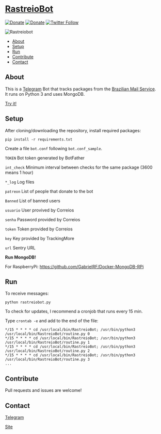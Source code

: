 # [RastreioBot](http://telegram.me/RastreioBot) 

[![Donate](https://img.shields.io/static/v1?label=Assine&message=PicPay&color=green)](https://grf.xyz/assine)
[![Donate](https://img.shields.io/static/v1?label=Colabore&message=PicPay&color=brightgreen)](https://grf.xyz/picpay)
[![Twitter Follow](https://img.shields.io/twitter/follow/espadrine.svg?style=social&label=Follow)](https://twitter.com/gabrf)

![Rastreiobot](https://github.com/GabrielRF/RastreioBot/blob/master/rastreiobot.png?raw=true)

* [About](#about)
* [Setup](#setup)
* [Run](#run)
* [Contribute](#contribute)
* [Contact](#contact)

## About

This is a [Telegram](http://telegram.org) Bot that tracks packages from the [Brazilian Mail Service](https://www.correios.com.br/). It runs on Python 3 and uses MongoDB.

[Try it!](http://telegram.me/RastreioBot)

## Setup

After cloning/downloading the repository, install required packages:

```
pip install -r requirements.txt
```

Create a file `bot.conf` following `bot.conf_sample`.

`TOKEN` Bot token generated by BotFather

`int_check` Minimum interval between checks for the same package (3600 means 1 hour)

`*_log` Log files

`patreon` List of people that donate to the bot

`Banned` List of banned users

`usuario` User provived by Correios

`senha` Password provided by Correios

`token` Token provided by Correios

`key` Key provided by TrackingMore

`url` Sentry URL

__Run MongoDB!__

For RaspberryPi: https://github.com/GabrielRF/Docker-MongoDB-RPi

## Run

To receive messages:

```
python rastreiobot.py
```

To check for updates, I recommend a cronjob that runs every 15 min. 

Type `crontab -e` and add to the end of the file:

```
*/15 * * * * cd /usr/local/bin/RastreioBot; /usr/bin/python3 /usr/local/bin/RastreioBot/routine.py 0
*/15 * * * * cd /usr/local/bin/RastreioBot; /usr/bin/python3 /usr/local/bin/RastreioBot/routine.py 1
*/15 * * * * cd /usr/local/bin/RastreioBot; /usr/bin/python3 /usr/local/bin/RastreioBot/routine.py 2
*/15 * * * * cd /usr/local/bin/RastreioBot; /usr/bin/python3 /usr/local/bin/RastreioBot/routine.py 3
...
```

## Contribute

Pull requests and issues are welcome!

## Contact

[Telegram](http://telegram.me/GabrielRF)

[Site](http://www.gabrf.com)
